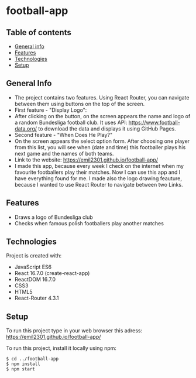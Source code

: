 # football-app
## Table of contents
* [General info](#general-info)
* [Features](#features)
* [Technologies](#technologies)
* [Setup](#setup)

## General Info
* The project contains two features. Using React Router, you can navigate between them using buttons on the top of the screen. 
* First feature - "Display Logo":
* After clicking on the button, on the screen appears the name and logo of a random Bundesliga football club. It uses API: https://www.football-data.org/ to download the data and displays it using GitHub Pages.
* Second feature - "When Does He Play?"
* On the screen appears the select option form. After choosing one player from this list, you will see when (date and time) this footballer plays his next game and the names of both teams.
* Link to the website: https://emil2301.github.io/football-app/
* I made this app, because every week I check on the internet when my favourite footballers play their matches. Now I can use this app and I have everything found for me. I made also the logo drawing feauture, because I wanted to use React Router to navigate between two Links.

## Features
* Draws a logo of Bundesliga club
* Checks when famous polish footballers play another matches
	
## Technologies
Project is created with:
* JavaScript ES6
* React 16.7.0 (create-react-app)
* ReactDOM 16.7.0
* CSS3
* HTML5
* React-Router 4.3.1
	
## Setup
To run this project type in your web browser this adress: 
https://emil2301.github.io/football-app/

To run this project, install it locally using npm:

```
$ cd ../football-app
$ npm install
$ npm start
```

